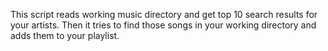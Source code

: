 This script reads working music directory and get top 10 search results for your artists.
Then it tries to find those songs in your working directory and adds them to your playlist.